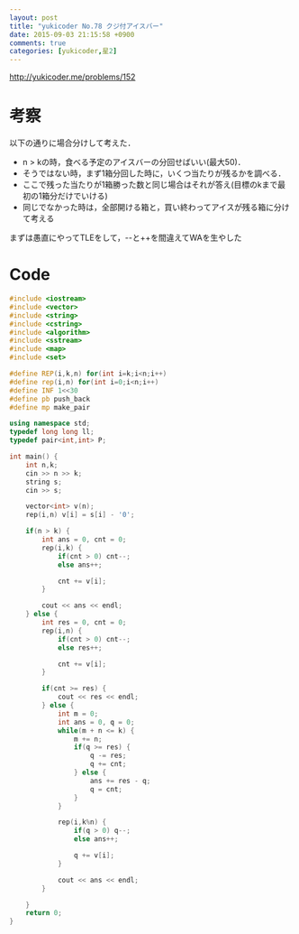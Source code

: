 ```yaml
---
layout: post
title: "yukicoder No.78 クジ付アイスバー"
date: 2015-09-03 21:15:58 +0900
comments: true
categories: [yukicoder,星2]
---
```


http://yukicoder.me/problems/152  

# 考察
以下の通りに場合分けして考えた．  
- n > kの時，食べる予定のアイスバーの分回せばいい(最大50)．  
- そうではない時，まず1箱分回した時に，いくつ当たりが残るかを調べる．  
- ここで残った当たりが1箱勝った数と同じ場合はそれが答え(目標のkまで最初の1箱分だけでいける)  
- 同じでなかった時は，全部開ける箱と，買い終わってアイスが残る箱に分けて考える

まずは愚直にやってTLEをして，--と++を間違えてWAを生やした

# Code

```cpp
#include <iostream>
#include <vector>
#include <string>
#include <cstring>
#include <algorithm>
#include <sstream>
#include <map>
#include <set>

#define REP(i,k,n) for(int i=k;i<n;i++)
#define rep(i,n) for(int i=0;i<n;i++)
#define INF 1<<30
#define pb push_back
#define mp make_pair

using namespace std;
typedef long long ll;
typedef pair<int,int> P;

int main() {
    int n,k;
    cin >> n >> k;
    string s;
    cin >> s;

    vector<int> v(n);
    rep(i,n) v[i] = s[i] - '0';

    if(n > k) {
        int ans = 0, cnt = 0;
        rep(i,k) {
            if(cnt > 0) cnt--;
            else ans++;

            cnt += v[i];
        }

        cout << ans << endl;
    } else {
        int res = 0, cnt = 0;
        rep(i,n) {
            if(cnt > 0) cnt--;
            else res++;

            cnt += v[i];
        }

        if(cnt >= res) {
            cout << res << endl;
        } else {
            int m = 0;
            int ans = 0, q = 0;
            while(m + n <= k) {
                m += n;
                if(q >= res) {
                    q -= res;
                    q += cnt;
                } else {
                    ans += res - q;
                    q = cnt;
                }
            }

            rep(i,k%n) {
                if(q > 0) q--;
                else ans++;

                q += v[i];
            }

            cout << ans << endl;
        }

    }
    return 0;
}
```

